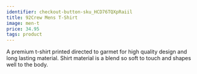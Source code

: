 ```yaml
---
identifier: checkout-button-sku_HCD76TQXpRaiil
title: 92Crew Mens T-Shirt
image: men-t
price: 34.95
tags: product
---
```

A premium t-shirt printed directed to garmet for high quality design and long lasting material. Shirt material is a blend so soft to touch and shapes well to the body.
